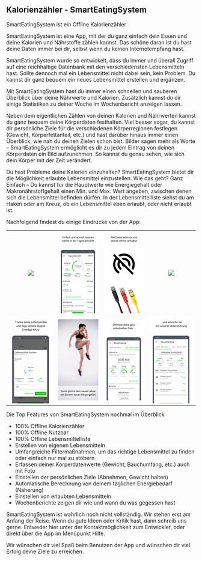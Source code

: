 ## Kalorienzähler - SmartEatingSystem
SmartEatingSystem ist ein Offline Kalorienzähler

SmartEatingSystem ist eine App, mit der du ganz einfach dein Essen und deine Kalorien und Nährstoffe zählen kannst. Das schöne daran ist du hast deine Daten immer bei dir, selbst wenn du keinen Internetempfang hast.

SmartEatingSystem wurde so entwickelt, dass du immer und überall Zugriff auf eine reichhaltige Datenbank mit den verschiedensten Lebensmitteln hast. Sollte dennoch mal ein Lebensmittel nicht dabei sein, kein Problem. Du kannst dir ganz bequem ein neues Lebensmittel erstellen und ergänzen.

Mit SmartEatingSystem hast du immer einen schnellen und sauberen Überblick über deine Nährwerte und Kalorien. Zusätzlich kannst du dir einige Statistiken zu deiner Woche im Wochenbericht anzeigen lassen.

Neben dem eigentlichen Zählen von deinen Kalorien und Nährwerten kannst du ganz bequem deine Körperdaten festhalten. Viel besser sogar, du kannst dir persönliche Ziele für die verschiedenen Körperregionen festlegen (Gewicht, Körperfettanteil, etc.) und hast darüber hinaus immer einen Überblick, wie nah du deinen Zielen schon bist.
Bilder sagen mehr als Worte – SmartEatingSystem ermöglicht es dir zu jedem Eintrag von deinen Körperdaten ein Bild aufzunehmen. So kannst du genau sehen, wie sich dein Körper mit der Zeit verändert.

Du hast Probleme deine Kalorien einzuhalten? SmartEatingSystem bietet dir die Möglichkeit erlaubte Lebensmittel einzustellen. Wie das geht? Ganz Einfach – Du kannst für die Hauptwerte wie Energiegehalt oder Makronährstoffgehalt einen Min. und Max. Wert angeben, zwischen denen sich die Lebensmittel befinden dürfen. In der Lebensmittelliste siehst du am Haken oder am Kreuz, ob ein Lebensmittel eben erlaubt, oder nicht erlaubt ist.

Nachfolgend findest du einige Eindrücke von der App:
<center>
<table cellspacing="0" cellpadding="0">
  <tr>
    <th><img src="https://github.com/ChrisRoh92/SmartEatingSystem_/blob/master/ScreenShots/1.png?raw=true" width="200"></th>
    <th><img src="https://github.com/ChrisRoh92/SmartEatingSystem_/blob/master/ScreenShots/2.png?raw=true" width="200"></th>
    <th><img src="https://github.com/ChrisRoh92/SmartEatingSystem_/blob/master/ScreenShots/3.png?raw=true" width="200"></th>
    <th><img src="https://github.com/ChrisRoh92/SmartEatingSystem_/blob/master/ScreenShots/4.png?raw=true" width="200"></th>
   </tr>
  <tr>
    <td><img src="https://github.com/ChrisRoh92/SmartEatingSystem_/blob/master/ScreenShots/5.png?raw=true" width="200"></td>
    <td><img src="https://github.com/ChrisRoh92/SmartEatingSystem_/blob/master/ScreenShots/6.png?raw=true" width="200"></td>
    <td><img src="https://github.com/ChrisRoh92/SmartEatingSystem_/blob/master/ScreenShots/7.png?raw=true" width="200"></td>
    <td><img src="https://github.com/ChrisRoh92/SmartEatingSystem_/blob/master/ScreenShots/8.png?raw=true" width="200"></td>
  </tr>
  </table>
</center>

Die Top Features von SmartEatingSystem nochmal im Überblick

- 100% Offline Kalorienzähler
-	100% Offline Nutzbar
-	100% Offline Lebensmittelliste
-	Erstellen von eigenen Lebensmitteln
-	Umfangreiche Filtermaßnahmen, um das richtige Lebensmittel zu finden oder einfach nur mal zu stöbern
-	Erfassen deiner Körperdatenwerte (Gewicht, Bauchumfang, etc.) auch mit Foto
-	Einstellen der persönlichen Ziele (Abnehmen, Gewicht halten)
-	Automatische Berechnung von deinem täglichen Energiebedarf (Näherung)
-	Einstellen von erlaubten Lebensmitteln
-	Wochenberichte zeigen dir wie und wann du was gegessen hast

SmartEatingSystem ist wahrlich noch nicht vollständig. Wir stehen erst am Anfang der Reise. Wenn du gute Ideen oder Kritik hast, dann schreib uns gerne. Entweder hier unter der Kontaktmöglichkeit zum Entwickler, oder direkt über die App im Menüpunkt Hilfe.


Wir wünschen dir viel Spaß beim Benutzen der App und wünschen dir viel Erfolg deine Ziele zu erreichen.
